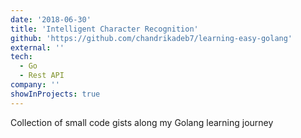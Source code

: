 ```yaml
---
date: '2018-06-30'
title: 'Intelligent Character Recognition'
github: 'https://github.com/chandrikadeb7/learning-easy-golang'
external: ''
tech:
  - Go
  - Rest API
company: ''
showInProjects: true
---
```


Collection of small code gists along my Golang learning journey